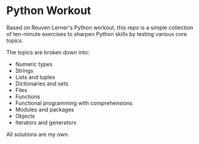 # Python Workout

Based on Reuven Lerner's Python workout, this repo is a simple collection of ten-minute exercises to sharpen Python skills by testing various core topics.

The topics are broken down into:

-   Numeric types
-   Strings
-   Lists and tuples
-   Dictionaries and sets
-   Files
-   Functions
-   Functional programming with comprehensions
-   Modules and packages
-   Objects
-   Iterators and generators

All solutions are my own.
